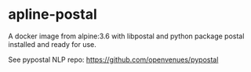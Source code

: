 # apline-postal

A docker image from alpine:3.6 with libpostal and python package postal
installed and ready for use.

See pypostal NLP repo: https://github.com/openvenues/pypostal
